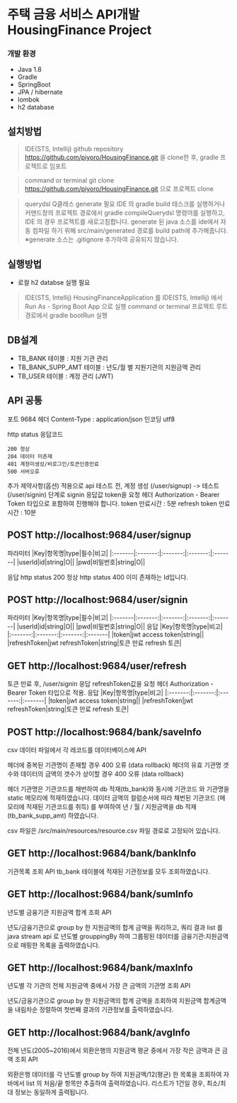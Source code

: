 # 주택 금융 서비스 API개발 HousingFinance Project

### 개발 환경

- Java 1.8
- Gradle
- SpringBoot
- JPA / hibernate
- lombok
- h2 database

## 설치방법
> IDE(STS, Intellij)
github repository https://github.com/piyoro/HousingFinance.git 을 clone한 후, gradle 프로젝트로 임포트

> command or terminal
git clone https://github.com/piyoro/HousingFinance.git 으로 프로젝트 clone

>querydsl Q클래스 generate 필요
IDE 의 gradle build 태스크를 실행하거나 커맨드창의 프로젝트 경로에서 gradle compileQuerydsl 명령어를 실행하고,
IDE 의 경우 프로젝트를 새로고침합니다.
generate 된 java 소스를 ide에서 자동 컴파일 하기 위해 src/main/generated 경로를 build path에 추가해줍니다.   
※generate 소스는 .gitignore 추가하여 공유되지 않습니다. 

## 실행방법
- 로컬 h2 databse 실행 필요
> IDE(STS, Intellij)
HousingFinanceApplication 를 IDE(STS, Intellij) 에서 Run As - Spring Boot App 으로 실행
> command or terminal
프로젝트 루트 경로에서 gradle bootRun 실행

## DB설계
- TB_BANK 테이블 : 지원 기관 관리
- TB_BANK_SUPP_AMT 테이블 : 년도/월 별 지원기관의 지원금액 관리
- TB_USER 테이블 : 계정 관리 (JWT)

## API 공통
포트 9684
헤더
Content-Type : application/json
인코딩 utf8

http status 응답코드  
```
200 정상
204 데이터 미존재
401 계정미생성/비로그인/토큰인증만료
500 서버오류
```

추가 제약사항(옵션) 적용으로 api 테스트 전,
계정 생성 (/user/signup) -> 테스트 (/user/signin) 단계로 signin 응답값 token을 요청 헤더 Authorization - Bearer Token 타입으로 포함하여 진행해야 합니다.
token 만료시간 : 5분
refresh token 만료시간 : 10분

## POST http://localhost:9684/user/signup
파라미터
|Key|항목명|type|필수|비고|
|:-------|:-------:|:-------:|:-------:|:-------|
|userId|id|string|O||
|pwd|비밀번호|string|O||

응답
http status 200 정상
http status 400 이미 존재하는 Id입니다.

## POST http://localhost:9684/user/signin
파라미터
|Key|항목명|type|필수|비고|
|:-------|:-------:|:-------:|:-------:|:-------|
|userId|id|string|O||
|pwd|비밀번호|string|O||
응답
|Key|항목명|type|비고|
|:-------:|:-------:|:-------:|:-------|
|token|jwt access token|string||
|refreshToken|jwt refreshToken|string|토큰 만료 refresh 토큰|

## GET http://localhost:9684/user/refresh
토큰 만료 후, /user/signin 응답 refreshToken값을 요청 헤더 Authorization - Bearer Token 타입으로 적용.
응답
|Key|항목명|type|비고|
|:-------:|:-------:|:-------:|:-------|
|token|jwt access token|string||
|refreshToken|jwt refreshToken|string|토큰 만료 refresh 토큰|

## POST http://localhost:9684/bank/saveInfo 
csv 데이터 파일에서 각 레코드를 데이터베이스에 API

헤더에 중복된 기관명이 존재할 경우 400 오류 (data rollback)
헤더의 유효 기관명 갯수와 데이터의 금액의 갯수가 상이할 경우 400 오류 (data rollback)

헤더 기관명은 기관코드를 채번하여 db 적재(tb_bank)와 동시에 기관코드 와 기관명을 static 메모리에 적재하였습니다.
데이터 금액의 컬럼순서에 따라 채번된 기관코드 (메모리에 적재된 기관코드를 취득)
를 부여하여 년 / 월 / 지원금액을 db 적재(tb_bank_supp_amt) 하였습니다. 

csv 파일은 /src/main/resources/resource.csv 파일 경로로 고정되어 있습니다.

## GET http://localhost:9684/bank/bankInfo
기관목록 조회 API
tb_bank 테이블에 적재된 기관정보를 모두 조회하였습니다.

## GET http://localhost:9684/bank/sumInfo
년도별 금융기관 지원금액 합계 조회 API

년도/금융기관으로 group by 한 지원금액의 합계 금액을 쿼리하고,
쿼리 결과 list 를 java stream api 로 년도별 grouppingBy 하여 
그룹핑된 데이터를 금융기관:지원금액으로 매핑한 목록을 출력하였습니다.

## GET http://localhost:9684/bank/maxInfo
년도별 각 기관의 전체 지원금액 중에서 가장 큰 금액의 기관명 조회 API

년도/금융기관으로 group by 한 지원금액의 합계 금액을 조회하여
지원금액 합계금액을 내림차순 정렬하여 첫번째 결과의 기관정보를 출력하였습니다.

## GET http://localhost:9684/bank/avgInfo
전체 년도(2005~2016)에서 외환은행의 지원금액 평균 중에서 가장 작은 금액과 큰 금액 조회 API

외환은행 데이터를 각 년도별 group by 하여 지원금액/12(평균) 한 목록을 조회하여
자바에서 list 의 처음/끝 항목만 추출하여 출력하였습니다.
리스트가 1건일 경우, 최소/최대 정보는 동일하게 출력됩니다.